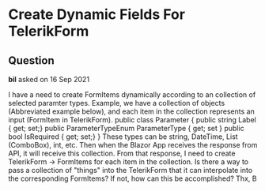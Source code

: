 # Create Dynamic Fields For TelerikForm

## Question

**bil** asked on 16 Sep 2021

I have a need to create FormItems dynamically according to an collection of selected paramter types. Example, we have a collection of objects (Abbreviated example below), and each item in the collection represents an input (FormItem in TelerikForm). public class Parameter { public string Label { get; set;} public ParameterTypeEnum ParameterType { get; set } public bool IsRequired { get; set;}
} These types can be string, DateTime, List (ComboBox), int, etc. Then when the Blazor App receives the response from API, it will receive this collection. From that response, I need to create TelerikForm -> FormItems for each item in the collection. Is there a way to pass a collection of "things" into the TelerikForm that it can interpolate into the corresponding FormItems? If not, how can this be accomplished? Thx, B
